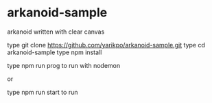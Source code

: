 # arkanoid-sample
arkanoid written with clear canvas


type git clone https://github.com/yarikpo/arkanoid-sample.git
type cd arkanoid-sample
type npm install



type npm run prog to run with nodemon

or

type npm run start to run
